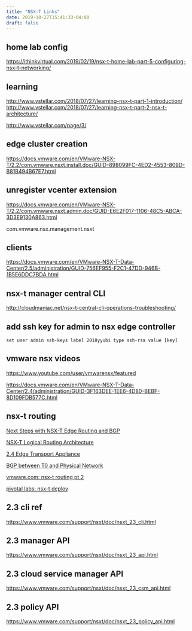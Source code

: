 ```yaml
---
title: "NSX-T Links"
date: 2019-10-27T15:41:33-04:00
draft: false
---
```


## home lab config

https://ithinkvirtual.com/2019/02/19/nsx-t-home-lab-part-5-configuring-nsx-t-networking/


## learning

http://www.vstellar.com/2018/07/27/learning-nsx-t-part-1-introduction/
http://www.vstellar.com/2018/07/27/learning-nsx-t-part-2-nsx-t-architecture/


http://www.vstellar.com/page/3/


## edge cluster creation

https://docs.vmware.com/en/VMware-NSX-T/2.2/com.vmware.nsxt.install.doc/GUID-898099FC-4ED2-4553-809D-B81B494B67E7.html


## unregister vcenter extension

https://docs.vmware.com/en/VMware-NSX-T/2.2/com.vmware.nsxt.admin.doc/GUID-E6E2F017-1106-48C5-ABCA-3D3E9130A863.html

com.vmware.nsx.management.nsxt


## clients

https://docs.vmware.com/en/VMware-NSX-T-Data-Center/2.5/administration/GUID-756EF955-F2C1-47DD-946B-1B5E6DDC7BDA.html

## nsx-t manager central CLI

http://cloudmaniac.net/nsx-t-central-cli-operations-troubleshooting/

## add ssh key for admin to nsx edge controller
```
set user admin ssh-keys label 2018yyubi type ssh-rsa value [key]
```

## vmware nsx videos 

https://www.youtube.com/user/vmwarensx/featured

https://docs.vmware.com/en/VMware-NSX-T-Data-Center/2.4/administration/GUID-3F163DEE-1EE6-4D80-BEBF-8D109FDB577C.html


## nsx-t routing


[Next Steps with NSX-T Edge Routing and BGP](https://cormachogan.com/2018/05/10/next-steps-with-nsx-t-edge-routing-and-bgp)

[NSX-T Logical Routing Architecture](https://www.livefire.solutions/nsx-t/nsx-t-logical-routing-architecture-part-1)

[2.4 Edge Transport Appliance](https://www.virtualizationhowto.com/2019/03/deploy-vmware-nsx-t-2-4-edge-transport-appliance-vm)

[BGP between T0 and Physical Network](http://www.diyar.online/2019/03/configure-bgp-between-vmware-nsx-t-tier-0-router-and-physical-network)

[vmware.com: nsx-t routing pt 2](https://blogs.vmware.com/networkvirtualization/2018/01/nsx-t-routing-part-2.html)

[pivotal labs: nsx-t deploy](https://docs.pivotal.io/runtimes/pks/1-3/nsxt-deploy.html)


## 2.3 cli ref

https://www.vmware.com/support/nsxt/doc/nsxt_23_cli.html

## 2.3 manager API

https://www.vmware.com/support/nsxt/doc/nsxt_23_api.html

## 2.3 cloud service manager API 

https://www.vmware.com/support/nsxt/doc/nsxt_23_csm_api.html

## 2.3 policy API

https://www.vmware.com/support/nsxt/doc/nsxt_23_policy_api.html




